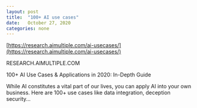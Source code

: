 ```yaml
---
layout: post
title:  "100+ AI use cases"
date:   October 27, 2020
categories: none
---
```




[https://research.aimultiple.com/ai-usecases/](https://research.aimultiple.com/ai-usecases/)






RESEARCH.AIMULTIPLE.COM




100+ AI Use Cases & Applications in 2020: In-Depth Guide

While AI constitutes a vital part of our lives, you can apply AI into your own business. Here are 100+ use cases like data integration, deception security...





